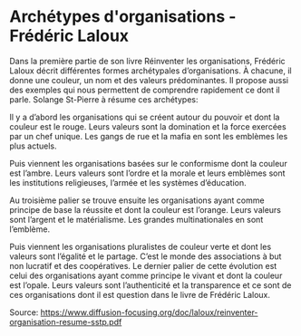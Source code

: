 # Archétypes d'organisations - Frédéric Laloux

Dans la première partie de son livre Réinventer les organisations, Frédéric Laloux décrit différentes formes archétypales d’organisations. À chacune, il donne une couleur, un nom et des valeurs prédominantes. Il propose aussi des exemples qui nous permettent de comprendre rapidement ce dont il parle. Solange St-Pierre à résume ces archétypes:

Il y a d’abord les organisations qui se  créent autour du pouvoir et dont  la couleur est le rouge. Leurs valeurs sont la domination et la force exercées par un chef unique. Les gangs de rue et la mafia  en  sont  les  emblèmes  les  plus  actuels.  

Puis  viennent  les  organisations  basées  sur le conformisme dont la couleur est l’ambre. Leurs valeurs sont l’ordre et la morale et leurs emblèmes sont les institutions religieuses, l’armée et les systèmes d’éducation. 

Au troisième palier  se  trouve  ensuite  les  organisations  ayant  comme  principe  de  base  la  réussite  et  dont  la couleur est l’orange. Leurs valeurs sont l’argent et le matérialisme. Les grandes multinationales en sont l’emblème. 

Puis viennent les organisations pluralistes de couleur verte et dont les valeurs sont l’égalité et le partage. C’est le monde des associations à but non lucratif et des coopératives. Le dernier palier de cette évolution est celui des organisations ayant comme principe le vivant et dont la couleur est l’opale. Leurs valeurs sont l’authenticité et la transparence et ce sont de ces organisations dont il est question dans le livre de Frédéric Laloux. 

Source: 
https://www.diffusion-focusing.org/doc/laloux/reinventer-organisation-resume-sstp.pdf